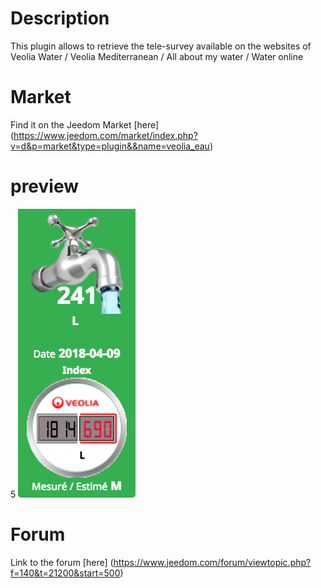 # Description

This plugin allows to retrieve the tele-survey available on the websites of Veolia Water / Veolia Mediterranean / All about my water / Water online

# Market

Find it on the Jeedom Market [here] (https://www.jeedom.com/market/index.php?v=d&p=market&type=plugin&&name=veolia_eau)

# preview

5
![scrennshot1](../images/veolia_eau_screen_shoot.png)

# Forum

Link to the forum [here] (https://www.jeedom.com/forum/viewtopic.php?f=140&t=21200&start=500)
